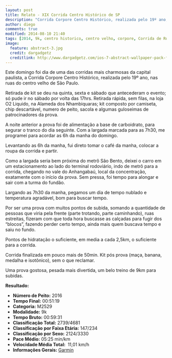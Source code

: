 ```yaml
---
layout: post
title: Relato - XIX Corrida Centro Histórico de SP
description: "Corrida Corpore Centro Histórico, realizada pelo 19º ano, nas ruas do centro velho de São Paulo "
author: diego
comments: true
modified: 2014-08-10 21:40
tags: [2014, 9k, centro historico, centro velho, corpore, Corrida de Rua, SP]
image:
  feature: abstract-3.jpg
  credit: dargadgetz
  creditlink: http://www.dargadgetz.com/ios-7-abstract-wallpaper-pack-for-iphone-5-and-ipod-touch-retina/
---
```




Este domingo foi dia de uma das corridas mais charmosas da capital paulista, a Corrida Corpore Centro Histórico, realizada pelo 19º ano, nas ruas do centro velho de São Paulo.

Retirada de kit se deu na quinta, sexta e sábado que antecederam o evento; só pude ir no sábado por volta das 17hrs. Retirada rápida, sem filas, na loja O2 Liquido, na Alameda dos Nhambiquaras; kit composto por camiseta, chip descartável, numero de peito, sacola e algumas guloseimas de patrocinadores da prova.

A noite anterior a prova foi de alimentação a base de carboidrato, para segurar o tranco do dia seguinte. Com a largada marcada para as 7h30, me programei para acordar as 6h da manha do domingo.

Levantando as 6h da manha, fui direto tomar o café da manha, colocar a roupa da corrida e partir. 

Como a largada seria bem próxima do metrô São Bento, deixei o carro em um estacionamento ao lado do terminal rodoviário, indo de metrô para a corrida, chegando no vale do Anhangabaú, local da concentração, exatamente com o início da prova. Sem pressa, foi tempo para alongar e sair com a turma do fundão.

Largando as 7h30 da manha, pegamos um dia de tempo nublado e temperatura agradável, bom para buscar tempo. 

Por ser uma prova com muitos pontos de subida, somando a quantidade de pessoas que viria pela frente (parte trotando, parte caminhando), ruas estreitas, fizeram com que toda hora buscasse as calçadas para fugir dos “blocos”, fazendo perder certo tempo, ainda mais quem buscava tempo e saiu no fundo.

Pontos de hidratação o suficiente, em media a cada 2,5km, o suficiente para a corrida.

Corrida finalizada em pouco mais de 50min. Kit pós prova (maça, banana, medalha e isotônico), sem o que reclamar.

Uma prova gostosa, pesada mais divertida, um belo treino de 9km para subidas.

<strong>
Resultado:</strong>
<a href="http://www.diegoronan.com.br/diegoronan/wp-content/uploads/2014/08/centro_big.jpg"><img src="http://www.diegoronan.com.br/diegoronan/wp-content/uploads/2014/08/centro.jpg" alt="" /></a>
<ul>
	<li><strong>Número de Peito:</strong> 2016</li>
	<li><strong>Tempo Final:</strong> 00:51:19</li>
	<li><strong>Categoria:</strong> M2529</li>
	<li><strong>Modalidade:</strong> 9k</li>
	<li><strong>Tempo Bruto:</strong> 00:59:31</li>
	<li><strong>Classificação Total:</strong> 2739/4681</li>
	<li><strong>Classificação por Faixa Etária:</strong> 147/234</li>
<li><strong>Classificação por Sexo:</strong> 2124/3330</li>
	<li><strong>Pace Médio:</strong> 05:25 min/km</li>
	<li><strong>Velocidade Média Total: </strong> 11,01 km/h</li>
	<li><strong>Informações Gerais: </strong><a href="http://connect.garmin.com/modern/activity/562220875" target="_blank">Garmin</a></li>
</ul>

